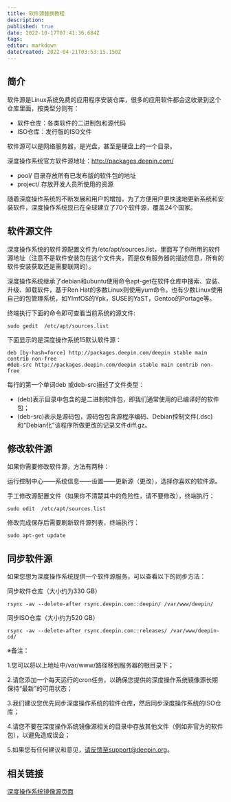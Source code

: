 ```yaml
---
title: 软件源替换教程
description: 
published: true
date: 2022-10-17T07:41:36.684Z
tags: 
editor: markdown
dateCreated: 2022-04-21T03:53:15.150Z
---
```


## 简介

软件源是Linux系统免费的应用程序安装仓库，很多的应用软件都会这收录到这个仓库里面，按类型分则有：

- 软件仓库：各类软件的二进制包和源代码
- ISO仓库：发行版的ISO文件

软件源可以是网络服务器，是光盘，甚至是硬盘上的一个目录。

深度操作系统官方软件源地址：<http://packages.deepin.com/>

- pool/    目录存放所有已发布版的软件包的地址
- project/    存放开发人员所使用的资源

随着深度操作系统的不断发展和用户的增加，为了方便用户更快速地更新系统和安装软件，深度操作系统现已在全球建立了70个软件源，覆盖24个国家。

## 软件源文件

深度操作系统的软件源配置文件为/etc/apt/sources.list，里面写了你所用的软件源地址（注意不是软件安装包在这个文件夹，而是仅有服务器的描述信息，所有的软件安装获取还是需要联网的）。

深度操作系统继承了debian和ubuntu使用命令apt-get在软件仓库中搜索、安装、升级、卸载软件，基于Ren Hat的多数Linux则使用yum命令。也有少数Linux使用自己的包管理系统，如YlmfOS的Ypk，SUSE的YaST，Gentoo的Portage等。

终端执行下面的命令即可查看当前系统的源文件:

    sudo gedit  /etc/apt/sources.list

下面显示的是深度操作系统15默认软件源：

    deb [by-hash=force] http://packages.deepin.com/deepin stable main contrib non-free
    #deb-src http://packages.deepin.com/deepin stable main contrib non-free

每行的第一个单词deb 或deb-src描述了文件类型：

- (deb)表示目录中包含的是二进制软件包，即我们通常使用的已编译好的软件包；
- (deb-src)表示是源码包，源码包包含源程序编码、Debian控制文件(.dsc)和“Debian化”该程序所做更改的记录文件diff.gz。

## 修改软件源

如果你需要修改软件源，方法有两种：

运行控制中心——系统信息——设置——更新源（更改），选择你喜欢的软件源。

手工修改源配置文件（如果你不清楚其中的危险性，请不要修改），终端执行：

    sudo edit  /etc/apt/sources.list

修改完成保存后需要刷新软件源列表，终端执行：

    sudo apt-get update

## 同步软件源

如果您想为深度操作系统提供一个软件源服务，可以查看以下的同步方法：

同步软件仓库（大小约为330 GB）

    rsync -av --delete-after rsync.deepin.com::deepin/ /var/www/deepin/

同步ISO仓库（大小约为520 GB）

    rsync -av --delete-after rsync.deepin.com::releases/ /var/www/deepin-cd/

※备注：

1.您可以将以上地址中/var/www/路径移到服务器的根目录下；

2.请您添加一个每天运行的cron任务，以确保您提供的深度操作系统镜像源长期保持“最新”的可用状态；

3.我们建议您优先同步深度操作系统的软件仓库，然后同步深度操作系统的ISO仓库；

4.请您不要在深度操作系统镜像源相关的目录中存放其他文件（例如非官方的软件包），以避免造成误会；

5.如果您有任何建议和意见，请反馈至support@deepin.org。

## 相关链接
[深度操作系统镜像源页面](http://www.deepin.org/mirror.html)

